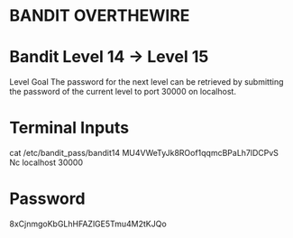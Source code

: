 # BANDIT OVERTHEWIRE

# Bandit Level 14 → Level 15
Level Goal
The password for the next level can be retrieved by submitting the password of the current level to port 30000 on localhost.

# Terminal Inputs
  cat /etc/bandit_pass/bandit14
    MU4VWeTyJk8ROof1qqmcBPaLh7lDCPvS  
  Nc localhost 30000

# Password
  8xCjnmgoKbGLhHFAZlGE5Tmu4M2tKJQo
